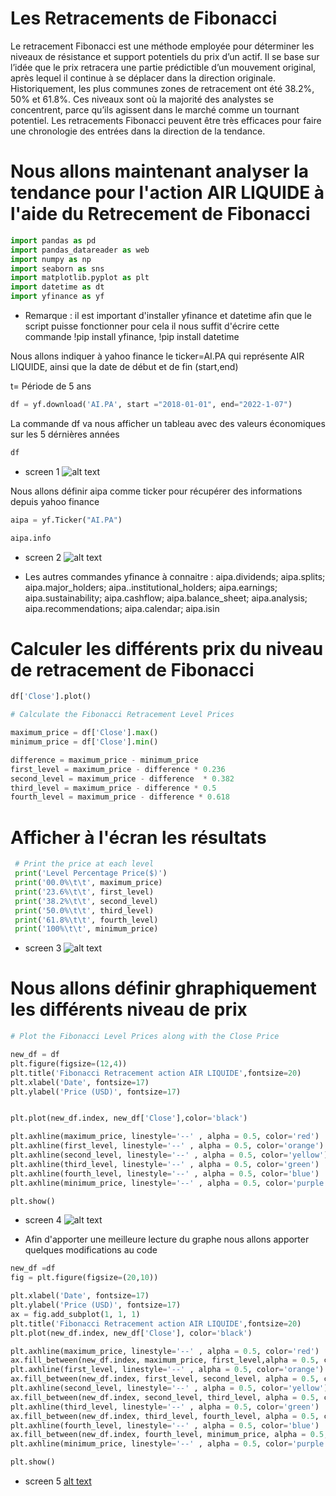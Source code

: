 # Les Retracements de Fibonacci

Le retracement Fibonacci est une méthode employée pour déterminer les niveaux de résistance et support potentiels du prix d’un actif. 
Il se base sur l’idée que le prix retracera une partie prédictible d’un mouvement original, après lequel il continue à se déplacer dans la direction originale.
Historiquement, les plus communes zones de retracement ont été 38.2%, 50% et 61.8%. 
Ces niveaux sont où la majorité des analystes se concentrent, parce qu’ils agissent dans le marché comme un tournant potentiel.
Les retracements Fibonacci peuvent être très efficaces pour faire une chronologie des entrées dans la direction de la tendance.


# Nous allons maintenant analyser la tendance pour l'action AIR LIQUIDE à l'aide du Retrecement de Fibonacci 

```python
import pandas as pd
import pandas_datareader as web
import numpy as np
import seaborn as sns
import matplotlib.pyplot as plt
import datetime as dt
import yfinance as yf
```

* Remarque : il est  important d'installer yfinance et datetime afin que le script puisse fonctionner pour cela il nous suffit d'écrire cette commande !pip install yfinance, !pip install datetime

Nous allons indiquer à yahoo finance le ticker=AI.PA qui représente AIR LIQUIDE, ainsi que la date de début et de fin (start,end)

t= Période de 5 ans

```python
df = yf.download('AI.PA', start ="2018-01-01", end="2022-1-07")
```

La commande df va nous afficher un tableau avec des valeurs économiques sur les 5 dérnières années
```python
df
```

* screen 1
![alt text](https://i.ibb.co/smB4fKy/screen1.png)

Nous allons définir aipa comme ticker pour récupérer des informations depuis yahoo finance
```python
aipa = yf.Ticker("AI.PA")
```

```python
aipa.info
```

* screen 2
![alt text](https://i.ibb.co/GRFJdnh/screen2.png)

* Les autres commandes yfinance à connaitre : aipa.dividends; aipa.splits; aipa.major_holders; aipa..institutional_holders; aipa.earnings; aipa.sustainability; aipa.cashflow; aipa.balance_sheet; aipa.analysis; aipa.recommendations; aipa.calendar; aipa.isin

# Calculer les différents prix du niveau de retracement de Fibonacci

```python
df['Close'].plot()
```

```python
# Calculate the Fibonacci Retracement Level Prices 

maximum_price = df['Close'].max()
minimum_price = df['Close'].min()

difference = maximum_price - minimum_price
first_level = maximum_price - difference * 0.236
second_level = maximum_price - difference  * 0.382
third_level = maximum_price - difference * 0.5
fourth_level = maximum_price - difference * 0.618
```

# Afficher à l'écran les résultats 
```python
 # Print the price at each level
 print('Level Percentage Price($)')
 print('00.0%\t\t', maximum_price)
 print('23.6%\t\t', first_level)
 print('38.2%\t\t', second_level)
 print('50.0%\t\t', third_level)
 print('61.8%\t\t', fourth_level)
 print('100%\t\t', minimum_price) 
```

* screen 3
![alt text](https://i.ibb.co/BLV5zQ0/screen3.png)

# Nous allons définir ghraphiquement les différents niveau de prix
```python
# Plot the Fibonacci Level Prices along with the Close Price

new_df = df
plt.figure(figsize=(12,4))
plt.title('Fibonacci Retracement action AIR LIQUIDE',fontsize=20)
plt.xlabel('Date', fontsize=17)
plt.ylabel('Price (USD)', fontsize=17)


plt.plot(new_df.index, new_df['Close'],color='black')

plt.axhline(maximum_price, linestyle='--' , alpha = 0.5, color='red')
plt.axhline(first_level, linestyle='--' , alpha = 0.5, color='orange')
plt.axhline(second_level, linestyle='--' , alpha = 0.5, color='yellow')
plt.axhline(third_level, linestyle='--' , alpha = 0.5, color='green')
plt.axhline(fourth_level, linestyle='--' , alpha = 0.5, color='blue')
plt.axhline(minimum_price, linestyle='--' , alpha = 0.5, color='purple')

plt.show()
```
* screen 4
![alt text](https://i.ibb.co/jrCXhCP/screen4.png)

* Afin d'apporter une meilleure lecture du graphe nous allons apporter quelques modifications au code

```python
new_df =df
fig = plt.figure(figsize=(20,10))

plt.xlabel('Date', fontsize=17)
plt.ylabel('Price (USD)', fontsize=17)
ax = fig.add_subplot(1, 1, 1)
plt.title('Fibonacci Retracement action AIR LIQUIDE',fontsize=20)  
plt.plot(new_df.index, new_df['Close'], color='black')

plt.axhline(maximum_price, linestyle='--' , alpha = 0.5, color='red')
ax.fill_between(new_df.index, maximum_price, first_level,alpha = 0.5, color='red')
plt.axhline(first_level, linestyle='--' , alpha = 0.5, color='orange')
ax.fill_between(new_df.index, first_level, second_level, alpha = 0.5, color='orange')
plt.axhline(second_level, linestyle='--' , alpha = 0.5, color='yellow')
ax.fill_between(new_df.index, second_level, third_level, alpha = 0.5, color='yellow')
plt.axhline(third_level, linestyle='--' , alpha = 0.5, color='green')
ax.fill_between(new_df.index, third_level, fourth_level, alpha = 0.5, color='green')
plt.axhline(fourth_level, linestyle='--' , alpha = 0.5, color='blue')
ax.fill_between(new_df.index, fourth_level, minimum_price, alpha = 0.5, color='blue')
plt.axhline(minimum_price, linestyle='--' , alpha = 0.5, color='purple')

plt.show()
```

* screen 5
[alt text](https://i.ibb.co/C1cmkKY/screen5.png)
